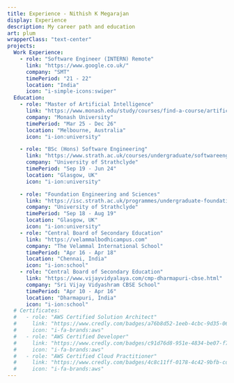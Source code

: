 ```yaml
---
title: Experience - Nithish K Megarajan
display: Experience
description: My career path and education
art: plum
wrapperClass: "text-center"
projects:
  Work Experience:
    - role: "Software Engineer (INTERN) Remote"
      link: "https://www.google.co.uk/"
      company: "SMT"
      timePeriod: "21 - 22"
      location: "India"
      icon: "i-simple-icons:swiper"
  Education:
    - role: "Master of Artificial Intelligence"
      link: "https://www.monash.edu/study/courses/find-a-course/artificial-intelligence-c6007?international=true"
      company: "Monash University"
      timePeriod: "Mar 25 - Dec 26"
      location: "Melbourne, Australia"
      icon: "i-ion:university"

    - role: "BSc (Hons) Software Engineering"
      link: "https://www.strath.ac.uk/courses/undergraduate/softwareengineering/"
      company: "University of Strathclyde"
      timePeriod: "Sep 19 - Jun 24"
      location: "Glasgow, UK"
      icon: "i-ion:university"

    - role: "Foundation Engineering and Sciences"
      link: "https://isc.strath.ac.uk/programmes/undergraduate-foundation"
      company: "University of Strathclyde"
      timePeriod: "Sep 18 - Aug 19"
      location: "Glasgow, UK"
      icon: "i-ion:university"
    - role: "Central Board of Secondary Education"
      link: "https://velammalbodhicampus.com"
      company: "The Velammal International School"
      timePeriod: "Apr 16 - Apr 18"
      location: "Chennai, India"
      icon: "i-ion:school"
    - role: "Central Board of Secondary Education"
      link: "https://www.vijayvidyalaya.com/cmp-dharmapuri-cbse.html"
      company: "Sri Vijay Vidyashram CBSE School"
      timePeriod: "Apr 10 - Apr 16"
      location: "Dharmapuri, India"
      icon: "i-ion:school"
  # Certificates:
  #   - role: "AWS Certified Solution Architect"
  #     link: "https://www.credly.com/badges/a76b8d52-1eeb-4cbc-9d35-067378fd74a9"
  #     icon: "i-fa-brands:aws"
  #   - role: "AWS Certified Developer"
  #     link: "https://www.credly.com/badges/c91d76d8-951e-4834-be07-f7f0d6819d41"
  #     icon: "i-fa-brands:aws"
  #   - role: "AWS Certified Cloud Practitioner"
  #     link: "https://www.credly.com/badges/4c8c11ff-0178-4c42-9bfb-cd56417b1a7e"
  #     icon: "i-fa-brands:aws"
---
```


<!-- @layout-full-width -->

<ListExperiences :projects="frontmatter.projects" />
